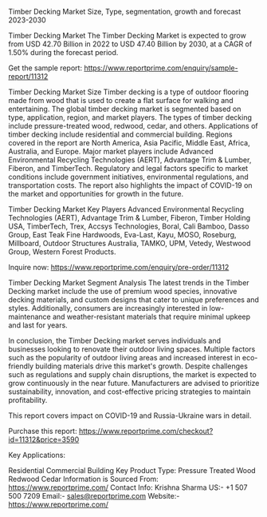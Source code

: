 Timber Decking Market Size, Type, segmentation, growth and forecast 2023-2030


Timber Decking Market
The Timber Decking Market is expected to grow from USD 42.70 Billion in 2022 to USD 47.40 Billion by 2030, at a CAGR of 1.50% during the forecast period.

Get the sample report: https://www.reportprime.com/enquiry/sample-report/11312

Timber Decking Market Size
Timber decking is a type of outdoor flooring made from wood that is used to create a flat surface for walking and entertaining. The global timber decking market is segmented based on type, application, region, and market players. The types of timber decking include pressure-treated wood, redwood, cedar, and others. Applications of timber decking include residential and commercial building. Regions covered in the report are North America, Asia Pacific, Middle East, Africa, Australia, and Europe. Major market players include Advanced Environmental Recycling Technologies (AERT), Advantage Trim & Lumber, Fiberon, and TimberTech. Regulatory and legal factors specific to market conditions include government initiatives, environmental regulations, and transportation costs. The report also highlights the impact of COVID-19 on the market and opportunities for growth in the future.

Timber Decking Market Key Players
Advanced Environmental Recycling Technologies (AERT), Advantage Trim & Lumber, Fiberon, Timber Holding USA, TimberTech, Trex, Accsys Technologies, Boral, Cali Bamboo, Dasso Group, East Teak Fine Hardwoods, Eva-Last, Kayu, MOSO, Roseburg, Millboard, Outdoor Structures Australia, TAMKO, UPM, Vetedy, Westwood Group, Western Forest Products.

Inquire now: https://www.reportprime.com/enquiry/pre-order/11312

Timber Decking Market Segment Analysis
The latest trends in the Timber Decking market include the use of premium wood species, innovative decking materials, and custom designs that cater to unique preferences and styles. Additionally, consumers are increasingly interested in low-maintenance and weather-resistant materials that require minimal upkeep and last for years.

In conclusion, the Timber Decking market serves individuals and businesses looking to renovate their outdoor living spaces. Multiple factors such as the popularity of outdoor living areas and increased interest in eco-friendly building materials drive this market's growth. Despite challenges such as regulations and supply chain disruptions, the market is expected to grow continuously in the near future. Manufacturers are advised to prioritize sustainability, innovation, and cost-effective pricing strategies to maintain profitability.

This report covers impact on COVID-19 and Russia-Ukraine wars in detail.

Purchase this report: https://www.reportprime.com/checkout?id=11312&price=3590

Key Applications:

Residential
Commercial Building
Key Product Type:
Pressure Treated Wood
Redwood
Cedar
Information is Sourced From: https://www.reportprime.com/
Contact Info:
Krishna Sharma
US:- +1 507 500 7209
Email:- sales@reportprime.com
Website:- https://www.reportprime.com/
